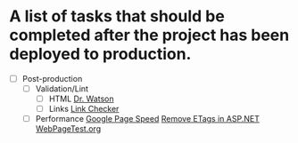 # A list of tasks that should be completed after the project has been deployed to production.

- [ ] Post-production
  - [ ] Validation/Lint
    - [ ] HTML
      [Dr. Watson](//watson.addy.com/)
    - [ ] Links
      [Link Checker](//validator.w3.org/checklink)
  - [ ] Performance
    [Google Page Speed](//developers.google.com/speed/pagespeed/)
    [Remove ETags in ASP.NET](//mark.mymonster.nl/2011/10/18/improve-the-yslow-score-remove-the-etags)
    [WebPageTest.org](//redbot.org/)
